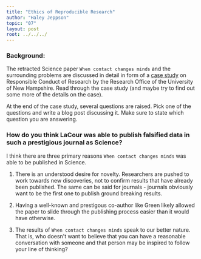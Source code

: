 ```yaml
---
title: "Ethics of Reproducible Research"
author: "Haley Jeppson"
topic: "07"
layout: post
root: ../../../
---
```



### Background:

The retracted Science paper `When contact changes minds` and the surrounding problems are discussed in detail in form of a  [case study](https://www.unh.edu/research/sites/www.unh.edu.research/files/docs/RIS/lacour_case.pdf) on Responsible Conduct of Research by the Research Office of the University of New Hampshire. Read through the case study (and maybe try to find out some more of the details on the case). 

At the end of the case study, several questions are raised. Pick one of the questions and write a blog post discussing it. Make sure to state which question you are answering.


### How do you think LaCour was able to publish falsified data in such a prestigious journal as Science?

I think there are three primary reasons `When contact changes minds` was able to be published in Science.

1. There is an understood desire for novelty. Researchers are pushed to work towards new discoveries, not to confirm results that have already been published. The same can be said for journals - journals obviously want to be the first one to publish ground breaking results.

2. Having a well-known and prestigous co-author like Green likely allowed the paper to slide through the publishing process easier than it would have otherwise. 

3. The results of `When contact changes minds` speak to our better nature. That is, who doesn't want to believe that you can have a reasonable conversation with someone and that person may be inspired to follow your line of thinking?


